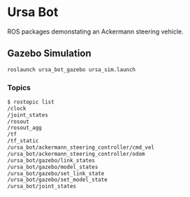 # Ursa Bot

ROS packages demonstating an Ackermann steering vehicle.


## Gazebo Simulation

```bash
roslaunch ursa_bot_gazebo ursa_sim.launch
```

### Topics

```bash
$ rostopic list
/clock
/joint_states
/rosout
/rosout_agg
/tf
/tf_static
/ursa_bot/ackermann_steering_controller/cmd_vel
/ursa_bot/ackermann_steering_controller/odom
/ursa_bot/gazebo/link_states
/ursa_bot/gazebo/model_states
/ursa_bot/gazebo/set_link_state
/ursa_bot/gazebo/set_model_state
/ursa_bot/joint_states
```

### 